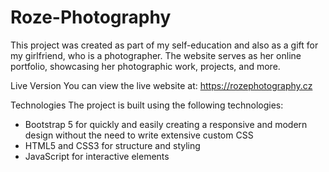 # Roze-Photography
This project was created as part of my self-education and also as a gift for my girlfriend, who is a photographer. The website serves as her online portfolio, showcasing her photographic work, projects, and more.

Live Version
You can view the live website at: https://rozephotography.cz

Technologies
The project is built using the following technologies:
- Bootstrap 5 for quickly and easily creating a responsive and modern design without the need to write extensive custom CSS
- HTML5 and CSS3 for structure and styling
- JavaScript for interactive elements
